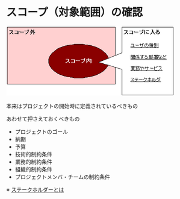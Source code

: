 # スコープ（対象範囲）の確認

![y07.2.png](images/y07.2.png)

本来はプロジェクトの開始時に定義されているべきもの

あわせて押さえておくべきもの

- プロジェクトのゴール
- 納期
- 予算
- 技術的制約条件
- 業務的制約条件
- 組織的制約条件
- プロジェクトメンバ・チームの制約条件

※ [ステークホルダーとは](http://e-words.jp/w/%E3%82%B9%E3%83%86%E3%83%BC%E3%82%AF%E3%83%9B%E3%83%AB%E3%83%80%E3%83%BC.html)
